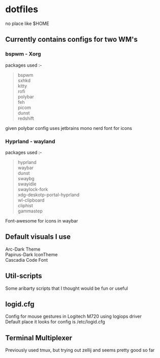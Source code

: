 # dotfiles
no place like $HOME

## Currently contains configs for two WM's
### bspwm - Xorg
packages used :-
> bspwm \
sxhkd \
kitty \
rofi \
polybar \
feh \
picom \
dunst \
redshift

given polybar config uses jetbrains mono nerd font for icons

### Hyprland - wayland
packages used :-
> hyprland \
waybar \
dunst \
swaybg \
swayidle \
swaylock-fork \
xdg-deskotp-portal-hyprland \
wl-clipboard \
cliphist \
gammastep

Font-awesome for icons in waybar

## Default visuals I use
Arc-Dark Theme \
Papirus-Dark IconTheme \
Cascadia Code Font

## Util-scripts
Some aribarty scripts that I thought would be fun or useful

## logid.cfg
Config for mouse gestures in Logitech M720 using logiops driver \
Default place it looks for config is /etc/logid.cfg

## Terminal Multiplexer
Previously used tmux, but trying out zellij and seems pretty good so far 
